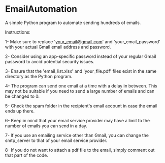 # EmailAutomation
A simple Python program to automate sending hundreds of emails.

Instructions:

1- Make sure to replace 'your_email@gmail.com' and 'your_email_password' with your actual Gmail email address and password.

2- Consider using an app-specific password instead of your regular Gmail password to avoid potential security issues.

3- Ensure that the 'email_list.xlsx' and 'your_file.pdf' files exist in the same directory as the Python program.

4- The program can send one email at a time with a delay in between. This may not be suitable if you need to send a large number of emails and can be changed to 0.

5- Check the spam folder in the recipient's email account in case the email ends up there.

6- Keep in mind that your email service provider may have a limit to the number of emails you can send in a day.

7- If you use an emailing service other than Gmail, you can change the smtp_server to that of your email service provider.

8- If you do not want to attach a pdf file to the email, simply comment out that part of the code.
